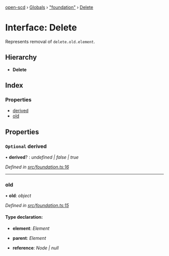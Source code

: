 [open-scd](../README.md) › [Globals](../globals.md) › ["foundation"](../modules/_foundation_.md) › [Delete](_foundation_.delete.md)

# Interface: Delete

Represents removal of `delete.old.element`.

## Hierarchy

* **Delete**

## Index

### Properties

* [derived](_foundation_.delete.md#optional-derived)
* [old](_foundation_.delete.md#old)

## Properties

### `Optional` derived

• **derived**? : *undefined | false | true*

*Defined in [src/foundation.ts:16](https://github.com/openscd/open-scd/blob/6a0bb7d/src/foundation.ts#L16)*

___

###  old

• **old**: *object*

*Defined in [src/foundation.ts:15](https://github.com/openscd/open-scd/blob/6a0bb7d/src/foundation.ts#L15)*

#### Type declaration:

* **element**: *Element*

* **parent**: *Element*

* **reference**: *Node | null*
